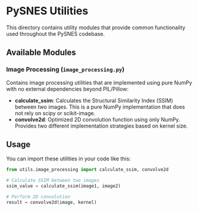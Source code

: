 # PySNES Utilities

This directory contains utility modules that provide common functionality used throughout the PySNES codebase.

## Available Modules

### Image Processing (`image_processing.py`)

Contains image processing utilities that are implemented using pure NumPy with no external dependencies beyond PIL/Pillow:

- **calculate_ssim**: Calculates the Structural Similarity Index (SSIM) between two images. This is a pure NumPy implementation that does not rely on scipy or scikit-image.
- **convolve2d**: Optimized 2D convolution function using only NumPy. Provides two different implementation strategies based on kernel size.

## Usage

You can import these utilities in your code like this:

```python
from utils.image_processing import calculate_ssim, convolve2d

# Calculate SSIM between two images
ssim_value = calculate_ssim(image1, image2)

# Perform 2D convolution
result = convolve2d(image, kernel)
``` 